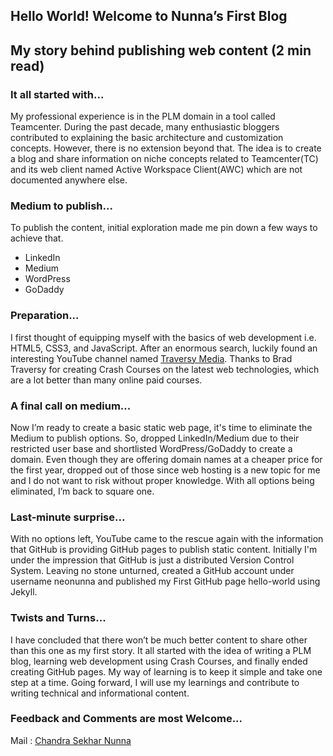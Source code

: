 ## Hello World! Welcome to Nunna’s First Blog 
## My story behind publishing web content (2 min read)

### It all started with...
My professional experience is in the PLM domain in a tool called Teamcenter. During the past decade, many enthusiastic bloggers contributed to explaining the basic architecture and customization concepts. However, there is no extension beyond that. The idea is to create a blog and share information on niche concepts related to Teamcenter(TC) and its web client named Active Workspace Client(AWC) which are not documented anywhere else.

### Medium to publish...
To publish the content, initial exploration made me pin down a few ways to achieve that.
- LinkedIn
- Medium
- WordPress
- GoDaddy

### Preparation...
I first thought of equipping myself with the basics of web development i.e. HTML5, CSS3, and JavaScript. After an enormous search, luckily found an interesting YouTube channel named [Traversy Media](https://www.youtube.com/user/TechGuyWeb). Thanks to Brad Traversy for creating Crash Courses on the latest web technologies, which are a lot better than many online paid courses.

### A final call on medium...
Now I’m ready to create a basic static web page, it's time to eliminate the Medium to publish options. So, dropped LinkedIn/Medium due to their restricted user base and shortlisted WordPress/GoDaddy to create a domain. Even though they are offering domain names at a cheaper price for the first year, dropped out of those since web hosting is a new topic for me and I do not want to risk without proper knowledge. With all options being eliminated, I’m back to square one.

### Last-minute surprise...
With no options left, YouTube came to the rescue again with the information that GitHub is providing GitHub pages to publish static content. Initially I'm under the impression that GitHub is just a distributed Version Control System. Leaving no stone unturned, created a GitHub account under username neonunna and published my First GitHub page hello-world using Jekyll. 

### Twists and Turns...
I have concluded that there won’t be much better content to share other than this one as my first story. It all started with the idea of writing a PLM blog, learning web development using Crash Courses, and finally ended creating GitHub pages. My way of learning is to keep it simple and take one step at a time.
Going forward, I will use my learnings and contribute to writing technical and informational content.

### Feedback and Comments are most Welcome...

Mail : [Chandra Sekhar Nunna](mailto:nunnacsekhar@gmail.com)
